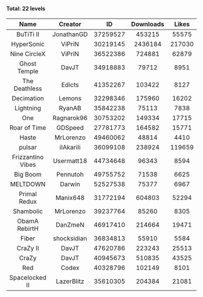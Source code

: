 #### Total: 22 levels

| Name | Creator | ID | Downloads | Likes |
|:---:|:---:|:---:|:---:|:---:|
| BuTiTi II | JonathanGD | 37259527 | 453215 | 55575
| HyperSonic | ViPriN | 30219145 | 2436184 | 217030
| Nine CircleX | ViPriN | 36522386 | 724881 | 62879
| Ghost Temple | DavJT | 34918883 | 79712 | 8951
| The Deathless | Edicts | 41352267 | 103422 | 8127
| Decimation | Lemons | 32298346 | 175960 | 16202
| Lightning | RyanAB | 35842238 | 75113 | 7838
| One | Ragnarok96 | 30753202 | 149334 | 17715
| Roar of Time | GDSpeed | 27781773 | 164582 | 15771
| Haste | MrLorenzo | 49460062 | 48814 | 4410
| pulsar | iIAkariIi | 36099108 | 238924 | 119659
| Frizzantino Vibes | Usermatt18 | 44734648 | 96343 | 8594
| Big Boom | Pennutoh | 49755752 | 71538 | 6625
| MELTDOWN | Darwin | 52527538 | 75377 | 6967
| Primal Redux | Manix648 | 31772194 | 604803 | 52294
| Shambolic | MrLorenzo | 39237764 | 85260 | 8305
| ObamA RebirtH | DanZmeN | 46917410 | 214664 | 19471
| Fiber | shocksidian | 36834813 | 55910 | 5584
| CraZy II | DavJT | 47620786 | 223243 | 25513
| CraZy | DavJT | 40945673 | 510835 | 43525
| Red | Codex | 40328796 | 102149 | 8101
| Spacelocked II | LazerBlitz | 35610305 | 204384 | 21081
